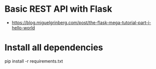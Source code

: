 # Basic REST API with Flask
- https://blog.miguelgrinberg.com/post/the-flask-mega-tutorial-part-i-hello-world

# Install all dependencies
pip install -r requirements.txt

